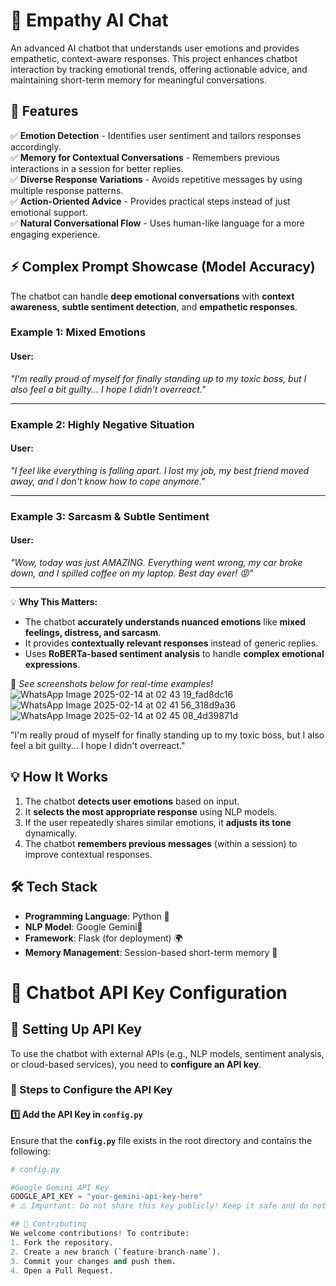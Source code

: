 # 🤖 Empathy AI Chat

An advanced AI chatbot that understands user emotions and provides empathetic, context-aware responses. This project enhances chatbot interaction by tracking emotional trends, offering actionable advice, and maintaining short-term memory for meaningful conversations.

## 📌 Features

✅ **Emotion Detection** - Identifies user sentiment and tailors responses accordingly.  
✅ **Memory for Contextual Conversations** - Remembers previous interactions in a session for better replies.  
✅ **Diverse Response Variations** - Avoids repetitive messages by using multiple response patterns.  
✅ **Action-Oriented Advice** - Provides practical steps instead of just emotional support.  
✅ **Natural Conversational Flow** - Uses human-like language for a more engaging experience.  

## **⚡ Complex Prompt Showcase (Model Accuracy)**
The chatbot can handle **deep emotional conversations** with **context awareness**, **subtle sentiment detection**, and **empathetic responses**.  

### **Example 1: Mixed Emotions**
#### **User:**  
_"I'm really proud of myself for finally standing up to my toxic boss, but I also feel a bit guilty... I hope I didn't overreact."_  

---

### **Example 2: Highly Negative Situation**
#### **User:**  
_"I feel like everything is falling apart. I lost my job, my best friend moved away, and I don't know how to cope anymore."_  

---

### **Example 3: Sarcasm & Subtle Sentiment**
#### **User:**  
_"Wow, today was just AMAZING. Everything went wrong, my car broke down, and I spilled coffee on my laptop. Best day ever! 😡"_  

---

💡 **Why This Matters:**  
- The chatbot **accurately understands nuanced emotions** like **mixed feelings, distress, and sarcasm**.  
- It provides **contextually relevant responses** instead of generic replies.  
- Uses **RoBERTa-based sentiment analysis** to handle **complex emotional expressions**.  

📌 *See screenshots below for real-time examples!*  
![WhatsApp Image 2025-02-14 at 02 43 19_fad8dc16](https://github.com/user-attachments/assets/9fd30fdf-f33f-4625-affd-c1d91cb06179)
![WhatsApp Image 2025-02-14 at 02 41 56_318d9a36](https://github.com/user-attachments/assets/ab2d5fc4-7915-443c-a782-41f58db20a97)
![WhatsApp Image 2025-02-14 at 02 45 08_4d39871d](https://github.com/user-attachments/assets/b9c90016-63c7-4fbe-9d05-3e7323e51d84)


"I'm really proud of myself for finally standing up to my toxic boss, but I also feel a bit guilty... I hope I didn't overreact."
## 💡 How It Works
1. The chatbot **detects user emotions** based on input.
2. It **selects the most appropriate response** using NLP models.
3. If the user repeatedly shares similar emotions, it **adjusts its tone** dynamically.
4. The chatbot **remembers previous messages** (within a session) to improve contextual responses.

## 🛠️ Tech Stack
- **Programming Language**: Python 🐍
- **NLP Model**: Google Gemini🤖
- **Framework**: Flask (for deployment) 🌍
- **Memory Management**: Session-based short-term memory 🧠

# 🚀 Chatbot API Key Configuration

## 🔑 Setting Up API Key

To use the chatbot with external APIs (e.g., NLP models, sentiment analysis, or cloud-based services), you need to **configure an API key**.

### 📌 Steps to Configure the API Key

#### 1️⃣ Add the API Key in `config.py`
Ensure that the **`config.py`** file exists in the root directory and contains the following:

```python
# config.py

#Google Gemini API Key
GOOGLE_API_KEY = "your-gemini-api-key-here"
# ⚠️ Important: Do not share this key publicly! Keep it safe and do not commit it to Git.

## 💖 Contributing
We welcome contributions! To contribute:
1. Fork the repository.
2. Create a new branch (`feature-branch-name`).
3. Commit your changes and push them.
4. Open a Pull Request.


